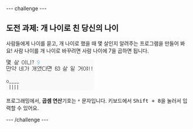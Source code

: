 \--- challenge \---

## 도전 과제: 개 나이로 친 당신의 나이

사람들에게 나이를 묻고, 개 나이로 했을 때 몇 살인지 알려주는 프로그램을 만들어 봐요! 사람 나이를 개 나이로 바꾸려면 사람 나이에 7을 곱하면 됩니다.

![screenshot](images/me-dog-years.png)

프로그래밍에서, **곱셈 연산**기호는 `*` 문자입니다. 키보드에서 <kbd>Shift + 8</kbd>을 눌러서 입력할 수 있어요.

\--- /challenge \---